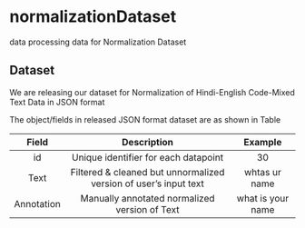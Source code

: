 # normalizationDataset
data processing data for Normalization Dataset

## Dataset

We are releasing our dataset for Normalization of Hindi-English Code-Mixed Text Data in JSON format

The object/fields in released JSON format dataset are as shown in Table

| Field  | Description | Example |
| :----: |:-----------:| :-----: |
| id     | Unique identifier for each datapoint | 30 |
| Text   | Filtered & cleaned but unnormalized version of user’s input text | whtas ur name |
| Annotation | Manually annotated normalized version of Text | what is your name |
